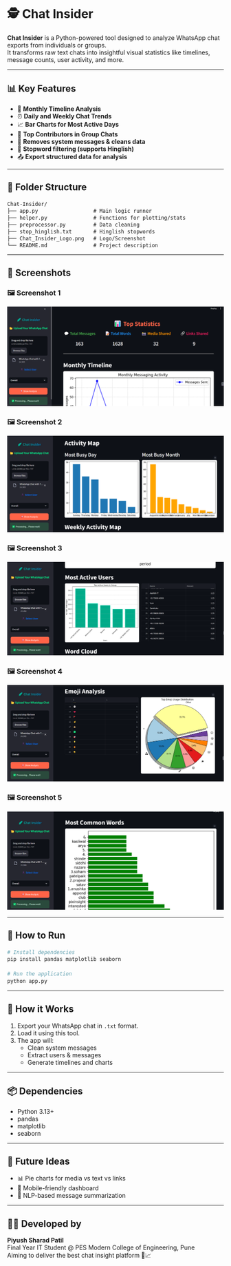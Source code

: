 # 🕵️ Chat Insider

**Chat Insider** is a Python-powered tool designed to analyze WhatsApp chat exports from individuals or groups.  
It transforms raw text chats into insightful visual statistics like timelines, message counts, user activity, and more.

---

## 📊 Key Features

- 📅 **Monthly Timeline Analysis**
- ⏰ **Daily and Weekly Chat Trends**
- 📈 **Bar Charts for Most Active Days**
- 👤 **Top Contributors in Group Chats**
- 🧹 **Removes system messages & cleans data**
- 🧠 **Stopword filtering (supports Hinglish)**
- 📤 **Export structured data for analysis**

---

## 📂 Folder Structure

```
Chat-Insider/
├── app.py                  # Main logic runner
├── helper.py               # Functions for plotting/stats
├── preprocessor.py         # Data cleaning
├── stop_hinglish.txt       # Hinglish stopwords
├── Chat_Insider_Logo.png   # Logo/Screenshot
└── README.md               # Project description
```

---





## 📸 Screenshots

### 🖼️ Screenshot 1  
![Screenshot 1](https://github.com/piyush5093/ChatInsider/raw/master/Screenshot%202025-04-26%20090519.png)

### 🖼️ Screenshot 2  
![Screenshot 2](https://github.com/piyush5093/ChatInsider/raw/master/Screenshot%202025-04-26%20090537.png)

### 🖼️ Screenshot 3  
![Screenshot 3](https://github.com/piyush5093/ChatInsider/raw/master/Screenshot%202025-04-26%20090652.png)

### 🖼️ Screenshot 4  
![Screenshot 4](https://github.com/piyush5093/ChatInsider/raw/master/Screenshot%202025-04-26%20090714.png)
### 🖼️ Screenshot 5  
![Screenshot 5](https://github.com/piyush5093/ChatInsider/raw/master/Screenshot%202025-04-26%20090739.png)



---

## 🚀 How to Run

```bash
# Install dependencies
pip install pandas matplotlib seaborn

# Run the application
python app.py
```

---

## 🧠 How it Works

1. Export your WhatsApp chat in `.txt` format.
2. Load it using this tool.
3. The app will:
   - Clean system messages
   - Extract users & messages
   - Generate timelines and charts

---

## 📦 Dependencies

- Python 3.13+
- pandas
- matplotlib
- seaborn

---

## 📌 Future Ideas

- 📊 Pie charts for media vs text vs links
- 📱 Mobile-friendly dashboard
- 🧠 NLP-based message summarization

---

## 👨‍💻 Developed by

**Piyush Sharad Patil**  
Final Year IT Student @ PES Modern College of Engineering, Pune  
Aiming to deliver the best chat insight platform 💬📈
